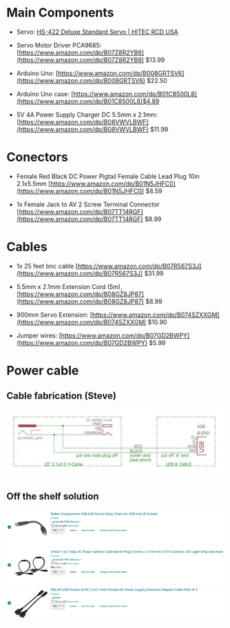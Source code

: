 # Main Components
* Servo: [HS-422 Deluxe Standard Servo | HITEC RCD USA](https://hitecrcd.com/products/servos/sport-servos/analog-sport-servos/hs-422/product)

* Servo Motor Driver PCA9685: [https://www.amazon.com/dp/B07Z8R2YB9](https://www.amazon.com/dp/B07Z8R2YB9) $13.99

* Arduino Uno: [https://www.amazon.com/dp/B008GRTSV6](https://www.amazon.com/dp/B008GRTSV6) $22.50

* Arduino Uno case: [https://www.amazon.com/dp/B01C8500L8](https://www.amazon.com/dp/B01C8500L8)$4.89

 * 5V 4A Power Supply Charger  DC 5.5mm x 2.1mm: [https://www.amazon.com/dp/B08VWVLBWF](https://www.amazon.com/dp/B08VWVLBWF) $11.99


# Conectors

* Female Red Black DC Power Pigtail Female Cable Lead Plug 10in 2.1x5.5mm [https://www.amazon.com/dp/B01N5JHFC0](https://www.amazon.com/dp/B01N5JHFC0) $8.59

* 1x Female Jack to AV 2 Screw Terminal Connector [https://www.amazon.com/dp/B07TT14RGF](https://www.amazon.com/dp/B07TT14RGF) $8.99 

# Cables
 * 1x 25 feet bnc cable [https://www.amazon.com/dp/B07R567S3J](https://www.amazon.com/dp/B07R567S3J) $31.99

 * 5.5mm x 2.1mm Extension Cord (5m), [https://www.amazon.com/dp/B08GZ8JP87](https://www.amazon.com/dp/B08GZ8JP87) $8.99

 * 900mm Servo Extension: [https://www.amazon.com/dp/B074SZXXGM](https://www.amazon.com/dp/B074SZXXGM) $10.90

 * Jumper wires: [https://www.amazon.com/dp/B07GD2BWPY](https://www.amazon.com/dp/B07GD2BWPY) $5.99

 # Power cable

## Cable fabrication (Steve)
 ![Schematic cable](./imgs/cable_schematic.jpg)
 ## Off the shelf solution
 ![off the shelf cables](./imgs/cable_off_shelf.png)